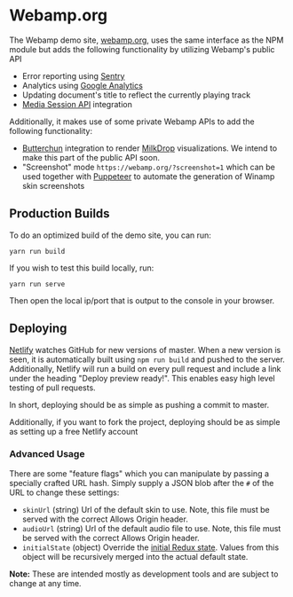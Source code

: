 # Webamp.org

The Webamp demo site, [webamp.org](https://webamp.org), uses the same interface as the NPM module but adds the following functionality by utilizing Webamp's public API

- Error reporting using [Sentry](https://sentry.io)
- Analytics using [Google Analytics](https://analytics.google.com/analytics/web/)
- Updating document's title to reflect the currently playing track
- [Media Session API](https://developer.mozilla.org/en-US/docs/Web/API/Media_Session_API) integration

Additionally, it makes use of some private Webamp APIs to add the following functionality:

- [Butterchun](https://github.com/jberg/butterchurn) integration to render [MilkDrop](https://en.wikipedia.org/wiki/MilkDrop) visualizations. We intend to make this part of the public API soon.
- "Screenshot" mode `https://webamp.org/?screenshot=1` which can be used together with [Puppeteer](https://github.com/GoogleChrome/puppeteer) to automate the generation of Winamp skin screenshots

## Production Builds

To do an optimized build of the demo site, you can run:

    yarn run build

If you wish to test this build locally, run:

    yarn run serve

Then open the local ip/port that is output to the console in your browser.

## Deploying

[Netlify](https://www.netlify.com/) watches GitHub for new versions of master. When a new version is seen, it is automatically built using `npm run build` and pushed to the server. Additionally, Netlify will run a build on every pull request and include a link under the heading "Deploy preview ready!". This enables easy high level testing of pull requests.

In short, deploying should be as simple as pushing a commit to master.

Additionally, if you want to fork the project, deploying should be as simple as setting up a free Netlify account

### Advanced Usage

There are some "feature flags" which you can manipulate by passing a specially crafted URL hash. Simply supply a JSON blob after the `#` of the URL to change these settings:

- `skinUrl` (string) Url of the default skin to use. Note, this file must be served with the correct Allows Origin header.
- `audioUrl` (string) Url of the default audio file to use. Note, this file must be served with the correct Allows Origin header.
- `initialState` (object) Override the [initial Redux state](packages/webamp/js/reducers/index.ts). Values from this object will be recursively merged into the actual default state.

**Note:** These are intended mostly as development tools and are subject to change at any time.